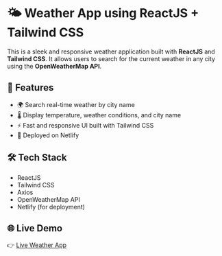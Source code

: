 # 🌤️ Weather App using ReactJS + Tailwind CSS

This is a sleek and responsive weather application built with **ReactJS** and **Tailwind CSS**. It allows users to search for the current weather in any city using the **OpenWeatherMap API**.

## 🚀 Features

- 🌍 Search real-time weather by city name
- 🌡️ Display temperature, weather conditions, and city name
- ⚡ Fast and responsive UI built with Tailwind CSS
- 🔗 Deployed on Netlify

## 🛠️ Tech Stack

- ReactJS
- Tailwind CSS
- Axios
- OpenWeatherMap API
- Netlify (for deployment)

## 🌐 Live Demo
👉 [Live Weather App](https://pamu-talwar-my-weather-app.netlify.app/)
